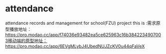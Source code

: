 # attendance
attendance records and management for school(FZU) project
this is :需求原型播放地址： https://pro.modao.cc/app/f74036e93482ea5ce625963c16b3842234907003移动端的原型地址：https://pro.modao.cc/app/6EVgMLybJ4UbedNUJZcKV0u44qFaVeX
